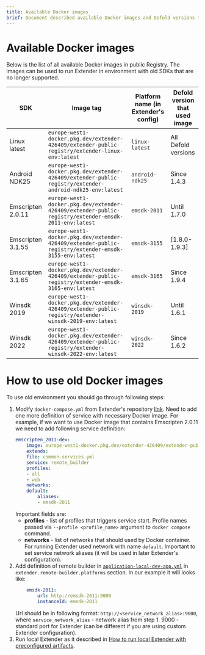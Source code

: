 ```yaml
---
title: Available Docker images
brief: Document described available Docker images and Defold versions that used it
---
```


# Available Docker images
Below is the list of all available Docker images in public Registry. The images can be used to run Extender in environment with old SDKs that are no longer supported.

|SDK               |Image tag                                                                                                |Platform name (in Extender's config) |Defold version that used image |
|------------------|---------------------------------------------------------------------------------------------------------|-------------------------------------|-------------------------------|
|Linux latest      |`europe-west1-docker.pkg.dev/extender-426409/extender-public-registry/extender-linux-env:latest`         |`linux-latest`                       |All Defold versions            |
|Android NDK25     |`europe-west1-docker.pkg.dev/extender-426409/extender-public-registry/extender-android-ndk25-env:latest` |`android-ndk25`                      |Since 1.4.3                    |
|Emscripten 2.0.11 |`europe-west1-docker.pkg.dev/extender-426409/extender-public-registry/extender-emsdk-2011-env:latest`    |`emsdk-2011`                         |Until 1.7.0                    |
|Emscripten 3.1.55 |`europe-west1-docker.pkg.dev/extender-426409/extender-public-registry/extender-emsdk-3155-env:latest`    |`emsdk-3155`                         |[1.8.0-1.9.3]                  |
|Emscripten 3.1.65 |`europe-west1-docker.pkg.dev/extender-426409/extender-public-registry/extender-emsdk-3165-env:latest`    |`emsdk-3165`                         |Since 1.9.4                    |
|Winsdk 2019       |`europe-west1-docker.pkg.dev/extender-426409/extender-public-registry/extender-winsdk-2019-env:latest`   |`winsdk-2019`                        |Until 1.6.1                    |
|Winsdk 2022       |`europe-west1-docker.pkg.dev/extender-426409/extender-public-registry/extender-winsdk-2022-env:latest`   |`winsdk-2022`                        |Since 1.6.2                    |

# How to use old Docker images
To use old environment you should go through following steps:
1. Modify `docker-compose.yml` from Extender's repository [link](https://github.com/defold/extender/blob/dev/server/docker/docker-compose.yml). Need to add one more definition of service with necessary Docker image. For example, if we want to use Docker image that contains Emscripten 2.0.11 we need to add following service definition:
    ```yml
    emscripten_2011-dev:
        image: europe-west1-docker.pkg.dev/extender-426409/extender-public-registry/extender-emsdk-2011-env:latest
        extends:
        file: common-services.yml
        service: remote_builder
        profiles:
        - all
        - web
        networks:
        default:
            aliases:
            - emsdk-2011
    ```
    Important fields are:
    * **profiles** - list of profiles that triggers service start. Profile names passed via `--profile <profile_name>` argument to `docker compose` command.
    * **networks** - list of networks that should used by Docker container. For running Extender used network with name `default`. Important to set service network aliases (it will be used in later Extender's configuration).
2. Add definition of remote builder in [`application-local-dev-app.yml`](https://github.com/defold/extender/blob/dev/server/configs/application-local-dev-app.yml) in `extender.remote-builder.platforms` section. In our example it will looks like:
    ```yml
        emsdk-2011:
            url: http://emsdk-2011:9000
            instanceId: emsdk-2011
    ```
    Url should be in following format: `http://<service_network_alias>:9000`, where `service_network_alias` - network alias from step 1. 9000 - standard port for Extender (can be different if you are using custom Extender configuration).
3. Run local Extender as it described in [How to run local Extender with preconfigured artifacts](/manuals/extender-local-setup#how-to-run-local-extender-with-preconfigured-artifacts).